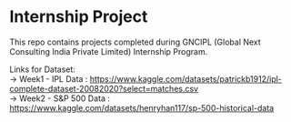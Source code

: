 # Internship Project
This repo contains projects completed during GNCIPL (Global Next Consulting India Private Limited) Internship  Program.


Links for Dataset:<br>
-> Week1 - IPL Data : https://www.kaggle.com/datasets/patrickb1912/ipl-complete-dataset-20082020?select=matches.csv<br>
-> Week2 - S&P 500 Data : https://www.kaggle.com/datasets/henryhan117/sp-500-historical-data
